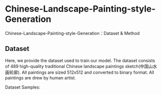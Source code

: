 # Chinese-Landscape-Painting-style-Generation

Chinese-Landscape-Painting-style-Generation：Dataset & Method

## Dataset

Here, we provide the dataset used to train our model. The dataset consists of 489 high-quality traditional Chinese landscape paintings sketch(中国山水画轮廓). All paintings are sized 512x512 and converted to binary format. All paintings are drew by human artist.

Dataset Samples:
